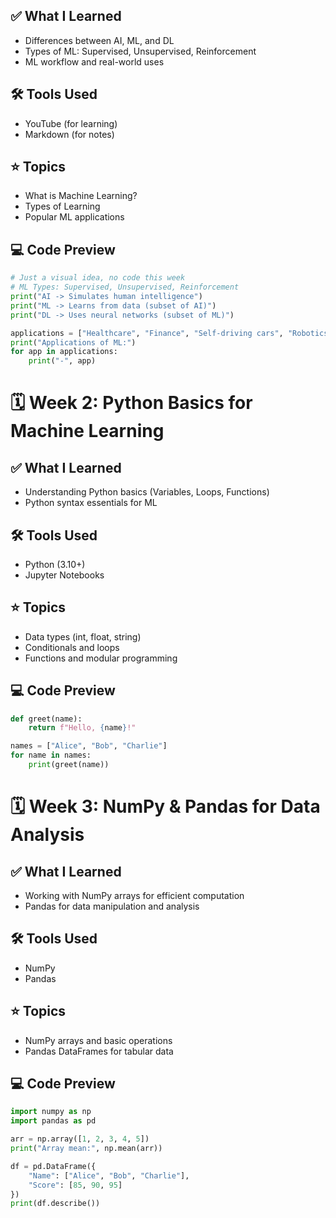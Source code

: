 ## ✅ What I Learned
- Differences between AI, ML, and DL
- Types of ML: Supervised, Unsupervised, Reinforcement
- ML workflow and real-world uses

## 🛠️ Tools Used
- YouTube (for learning)
- Markdown (for notes)

## ⭐ Topics
- What is Machine Learning?
- Types of Learning
- Popular ML applications

## 💻 Code Preview
```python
# Just a visual idea, no code this week
# ML Types: Supervised, Unsupervised, Reinforcement
print("AI -> Simulates human intelligence")
print("ML -> Learns from data (subset of AI)")
print("DL -> Uses neural networks (subset of ML)")

applications = ["Healthcare", "Finance", "Self-driving cars", "Robotics"]
print("Applications of ML:")
for app in applications:
    print("-", app)
```

# 🗓️ **Week 2: Python Basics for Machine Learning**

## ✅ What I Learned
- Understanding Python basics (Variables, Loops, Functions)
- Python syntax essentials for ML

## 🛠️ Tools Used
- Python (3.10+)
- Jupyter Notebooks

## ⭐ Topics
- Data types (int, float, string)
- Conditionals and loops
- Functions and modular programming

## 💻 Code Preview
```python
def greet(name):
    return f"Hello, {name}!"

names = ["Alice", "Bob", "Charlie"]
for name in names:
    print(greet(name))
```

# 🗓️ **Week 3: NumPy & Pandas for Data Analysis**

## ✅ What I Learned
- Working with NumPy arrays for efficient computation
- Pandas for data manipulation and analysis

## 🛠️ Tools Used
- NumPy
- Pandas

## ⭐ Topics
- NumPy arrays and basic operations
- Pandas DataFrames for tabular data

## 💻 Code Preview
```python
import numpy as np
import pandas as pd

arr = np.array([1, 2, 3, 4, 5])
print("Array mean:", np.mean(arr))

df = pd.DataFrame({
    "Name": ["Alice", "Bob", "Charlie"],
    "Score": [85, 90, 95]
})
print(df.describe())
```
